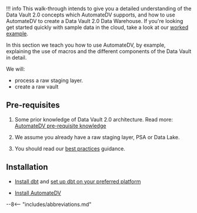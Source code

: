 !!! info
    This walk-through intends to give you a detailed understanding of the Data Vault 2.0 
    concepts which AutomateDV supports, and how to use AutomateDV to create a Data Vault 2.0 Data Warehouse.
    If you're looking get started quickly with sample data in the cloud, take a look at 
    our [worked example](../worked_example/index.md).

In this section we teach you how to use AutomateDV, by example, explaining the use of macros and the
different components of the Data Vault in detail.

We will:

- process a raw staging layer.
- create a raw vault

## Pre-requisites 

1. Some prior knowledge of Data Vault 2.0 architecture. 
Read more: [AutomateDV pre-requisite knowledge](../index.md#pre-requisite)

2. We assume you already have a raw staging layer, PSA or Data Lake.

3. You should read our [best practices](../best_practices.md) guidance.

## Installation 

- [Install dbt](https://docs.getdbt.com/dbt-cli/installation) and [set up dbt on your preferred platform](https://docs.getdbt.com/dbt-cli/configure-your-profile)

- [Install AutomateDV](https://hub.getdbt.com/datavault-uk/AutomateDV/latest/)

--8<-- "includes/abbreviations.md"